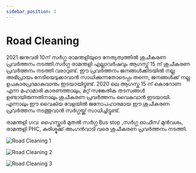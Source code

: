 ```yaml
---
sidebar_position: 1
---
```


# Road Cleaning

2021 ജനുവരി 10ന് സർഗ്ഗ രാമന്തളിയുടെ നേത്യത്വത്തിൽ  ശുചീകരണ പ്രവർത്തനം നടത്തി.സർഗ്ഗ രാമന്തളി എല്ലാവർഷവും ആഗസ്ത് 15 ന് ശുചീകരണ പ്രവർത്തനം നടത്തി വരാറുണ്ട്. ഈ പ്രവർത്തനം ജനങ്ങൾക്കിടയിൽ നല്ല അഭിപ്രായം നേടിയെടുക്കാവാൻ സാധിക്കുന്നതോടെപ്പം തന്നെ,  ജനങ്ങൾക്ക് നല്ല ഉപകാരപ്രദമാകുവാനും  ഇടയായിട്ടുണ്ട്. 2020 ലെ ആഗസ്ത 15 ന് കൊറോണ എന്ന മഹാമാരി കാരണത്താലും, മറ്റ് സങ്കേതിക തടസങ്ങൾ ഉണ്ടായിരുന്നതിനാലും ശുചീകരണ പ്രവർത്തനം വൈകുവാൻ ഇടയായി. എന്നാലും ഈ വൈകിയ വേളയിൽ ജനോപഹാരമായ ഈ ശുചീകരണ പ്രവർത്തനം നടത്തുവാൻ സർഗ്ഗയ്ക്ക് സാധിച്ചിട്ടുണ്ട്.

രാമന്തളി ഗവ: ഹൈസ്കൂൾ മുതൽ സർഗ്ഗ Bus stop ,സർഗ്ഗ ഓഫീസ് മുൻവശം, രാമന്തളി PHC, കുരിശ്മുക്ക് അംഗൻവാടി വരെ ശുചീകരണ പ്രവർത്തനം നടത്തി.

![Road Cleaning 1](/img/2021/roadcleaning/1.jpg)

![Road Cleaning 2](/img/2021/roadcleaning/2.jpg)

![Road Cleaning 3](/img/2021/roadcleaning/3.jpg)